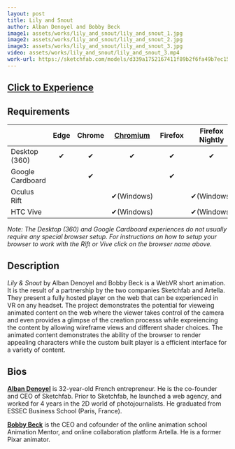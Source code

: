 ```yaml
---
layout: post
title: Lily and Snout
author: Alban Denoyel and Bobby Beck
image1: assets/works/lily_and_snout/lily_and_snout_1.jpg
image2: assets/works/lily_and_snout/lily_and_snout_2.jpg
image3: assets/works/lily_and_snout/lily_and_snout_3.jpg
video: assets/works/lily_and_snout/lily_and_snout_3.mp4
work-url: https://sketchfab.com/models/d339a1752167411f89b2f6fa49b7ec15?orbit_constraint_pitch_down=0&scrollwheel=0&autospin=0&navigation=fps&fps_speed=0&camera=0&preload=1
---
```



<h2><a href="{{ page.work-url }}" target="_blank" class="button fit special icon fa-play"> Click to Experience</a></h2>

<div class="box" markdown="1">

## Requirements

|                |Edge|Chrome|[Chromium][1]|Firefox|Firefox Nightly|Safari  
|----------------|:--:|:----:|:-----------:|:-----:|:-------------:|:----:
|Desktop (360)   |✔   |✔     |✔            |✔      |✔              |✔     
|Google Cardboard|    |✔     |             |✔      |               |✔     
|Oculus Rift     |    |      |✔(Windows)   |       |✔(Windows)     |      
|HTC Vive        |    |      |✔(Windows)   |       |✔(Windows)     | 

[1]:instructions.html 

*Note: The Desktop (360) and Google Cardboard experiences do not usually require any special browser setup. For instructions on how to setup your browser to work with the Rift or Vive click on the browser name above.*

</div>

<div class="box" markdown="1">

## Description
*Lily & Snout* by Alban Denoyel and Bobby Beck is a WebVR short animation. It is the result of a partnership by the two companies Sketchfab and Artella. They present a fully hosted player on the web that can be experienced in VR on any headset. The project demonstrates the potential for vieweing animated content on the web where the viewer takes control of the camera and even provides a glimpse of the creation processs while expreiencing the content by allowing wireframe views and different shader choices. The animated content demonstrates the ability of the browser to render appealing characters while the custom built player is a efficient interface for a variety of content.    

## Bios	
**[Alban Denoyel](http://denoyel.com/)** is 32-year-old French entrepreneur. He is the co-founder and CEO of Sketchfab. Prior to Sketchfab, he launched a web agency, and worked for 4 years in the 2D world of photojournalists. He graduated from ESSEC Business School (Paris, France). 

**[Bobby Beck](https://twitter.com/bobbyboombeck)** is the CEO and cofounder of the online animation school Animation Mentor, and online collaboration platform Artella. He is a former Pixar animator.

</div>
